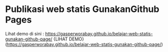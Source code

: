 # Publikasi web statis GunakanGithub Pages
Lihat demo di sini : https://gasperworabay.github.io/belajar-web-statis-gunakan-github-page/
{LIHAT DEMO} (https://gasperworabay.github.io/belajar-web-statis-gunakan-github-page/)
